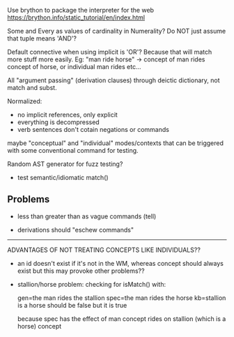 Use brython to package the interpreter for the web
https://brython.info/static_tutorial/en/index.html

Some and Every as values of cardinality in Numerality? Do NOT just assume that tuple means 'AND'?

Default connective when using implicit is 'OR'? Because that will match more stuff more easily. Eg: "man ride horse" -> concept of man rides concept of horse, or individual man rides etc...

All "argument passing" (derivation clauses) through deictic dictionary, not match and subst.

Normalized:
- no implicit references, only explicit
- everything is decompressed
- verb sentences don't cotain negations or commands

maybe "conceptual" and "individual" modes/contexts that can be triggered with some conventional command for testing.

Random AST generator for fuzz testing?

- test semantic/idiomatic match()

## Problems

- less than greater than as vague commands (tell)


- derivations should "eschew commands"


----------------------


ADVANTAGES OF NOT TREATING CONCEPTS LIKE INDIVIDUALS??

- an id doesn't exist if it's not in the WM, whereas concept should always exist
	but this may provoke other problems??

- stallion/horse problem:
	checking for isMatch() with:
	
	gen=the man rides the stallion
	spec=the man rides the horse
	kb=stallion is a horse
	should be false but it is true
	
	because spec has the effect of man concept rides on stallion (which is a horse) concept



